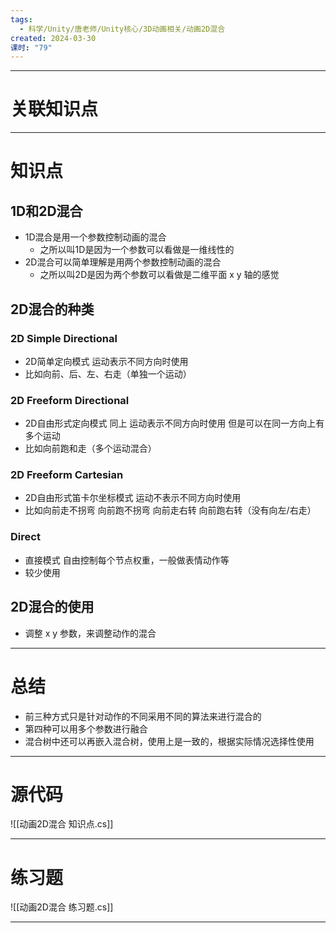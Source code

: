 ```yaml
---
tags:
  - 科学/Unity/唐老师/Unity核心/3D动画相关/动画2D混合
created: 2024-03-30
课时: "79"
---
```


---
# 关联知识点



---
# 知识点

## 1D和2D混合

- 1D混合是用一个参数控制动画的混合
	- 之所以叫1D是因为一个参数可以看做是一维线性的
- 2D混合可以简单理解是用两个参数控制动画的混合
	- 之所以叫2D是因为两个参数可以看做是二维平面 x y 轴的感觉
## 2D混合的种类

### 2D Simple Directional

- 2D简单定向模式  运动表示不同方向时使用
- 比如向前、后、左、右走（单独一个运动）
### 2D Freeform Directional

- 2D自由形式定向模式   同上 运动表示不同方向时使用 但是可以在同一方向上有多个运动 
- 比如向前跑和走（多个运动混合）
### 2D Freeform Cartesian     

- 2D自由形式笛卡尔坐标模式  运动不表示不同方向时使用 
- 比如向前走不拐弯 向前跑不拐弯 向前走右转 向前跑右转（没有向左/右走）
### Direct                    

- 直接模式   自由控制每个节点权重，一般做表情动作等
- 较少使用
## 2D混合的使用

- 调整 x y 参数，来调整动作的混合

---
# 总结

- 前三种方式只是针对动作的不同采用不同的算法来进行混合的
- 第四种可以用多个参数进行融合
- 混合树中还可以再嵌入混合树，使用上是一致的，根据实际情况选择性使用

---
# 源代码

![[动画2D混合 知识点.cs]]

---
# 练习题

![[动画2D混合 练习题.cs]]

---

